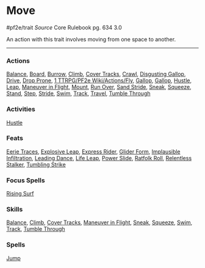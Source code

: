 # Move
#pf2e/trait 
*Source* Core Rulebook pg. 634 3.0

An action with this trait involves moving from one space to another.

---

### Actions
[Balance](../Rules/Actions/Balance.md), [Board](Board), [Burrow](../Rules/Actions/Burrow.md), [Climb](../Rules/Actions/Climb.md), [Cover Tracks](../Activities/Cover%20Tracks.md), [Crawl](../Rules/Actions/Crawl.md), [Disgusting Gallop](Disgusting%20Gallop), [Drive](Drive), [Drop Prone](../Rules/Actions/Drop%20Prone.md), [1 TTRPG/PF2e Wiki/Actions/Fly](1%20TTRPG/PF2e%20Wiki/Actions/Fly), [Gallop](Gallop), [Gallop](Gallop), [Hustle](Hustle), [Leap](../Rules/Actions/Leap.md), [Maneuver in Flight](Maneuver%20in%20Flight), [Mount](../Rules/Actions/Mount.md), [Run Over](Run%20Over), [Sand Stride](Sand%20Stride), [Sneak](../Rules/Actions/Sneak.md), [Squeeze](Squeeze), [Stand](../Rules/Actions/Stand.md), [Step](../Rules/Actions/Step.md), [Stride](../Rules/Actions/Stride.md), [Swim](../Rules/Actions/Swim.md), [Track](../Activities/Track.md), [Travel](Travel), [Tumble Through](../Rules/Actions/Tumble%20Through.md)

### Activities
[Hustle](Hustle)

### Feats
[Eerie Traces](Eerie%20Traces), [Explosive Leap](Explosive%20Leap), [Express Rider](Express%20Rider), [Glider Form](Glider%20Form), [Implausible Infiltration](Implausible%20Infiltration), [Leading Dance](Leading%20Dance), [Life Leap](Life%20Leap), [Power Slide](Power%20Slide), [Ratfolk Roll](Ratfolk%20Roll), [Relentless Stalker](Relentless%20Stalker), [Tumbling Strike](Tumbling%20Strike)

### Focus Spells
[Rising Surf](../Spells_Rituals/Focus%20Spells/Level%201/Rising%20Surf.md)

### Skills
[Balance](../Rules/Actions/Balance.md), [Climb](../Rules/Actions/Climb.md), [Cover Tracks](../Activities/Cover%20Tracks.md), [Maneuver in Flight](Maneuver%20in%20Flight), [Sneak](../Rules/Actions/Sneak.md), [Squeeze](Squeeze), [Swim](../Rules/Actions/Swim.md), [Track](../Activities/Track.md), [Tumble Through](../Rules/Actions/Tumble%20Through.md)

### Spells
[Jump](../Spells_Rituals/Arcane_Tradition/Level%201/Jump.md)